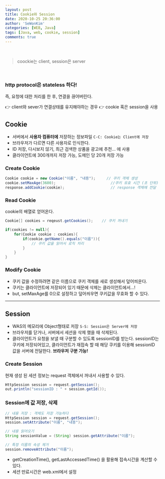 ```yaml
---
layout: post
title: Cookie와 Session
date: 2020-10-25 20:36:00
author: 'SeWonKim'
categories: [WEB, Java]
tags: [Java, web, cookie, session]
comments: true
---
```


&nbsp;

> coockie는 client, session은 server

&nbsp;

### http protocol은 stateless 하다!

즉,  요청에 대한 처리를 한 후, 연결을 끊어버린다.

👉 client와 sever가 연결상태를 유지해야하는 경우 👉 cookie 혹은 session을 사용

## Cookie 

  - 서버에서 **사용자 컴퓨터에** 저장하는 정보파일 `C-C: Cookie는 Client에 저장` 
  - 브라우저가 다르면 다른 사용자로 인식한다.
  - ID 저장, 다시보지 않기, 최근 검색한 상품을 광고에 추천... 에 사용
  - 클라이언트에 300개까지 저장 가능, 도메인 당 20개 저장 가능


### Create Cookie
```java
Cookie cookie = new Cookie("이름", "내용");     // 쿠키 객체 생성
cookie.setMaxAge(3600);                         //쿠키 유효 시간 (초 단위)
response.addCookie(cookie);                     // response 객체에 전달
```

### Read Cookie

cookie의 배열로 얻어온다.

```java
Cookie[] cookies = reqeust.getCookies();    // 쿠키 꺼내기

if(cookies != null){
    for(Cookie cookie : cookies){
        if(cookie.getName().equals("이름")){
            // 쿠키 값을 읽어서 로직 처리
        }
    }
}
```

### Modify Cookie

- 쿠키 값을 수정하려면 같은 이름으로 쿠키 객체를 새로 생성해서 덮어씌운다.
- 쿠키는 클라이언트에 저장되어 있기 때문에 삭제는 클라이언트에서...!
- but, setMaxAge를 0으로 설정하고 덮어씌우면 쿠키값을 무효화 할 수 있다.

---

## Session

  - WAS의 메모리에 Object형태로 저장 `S-S: Session은 Server에 저장`
  - 브라우저를 닫거나, 서버에서 세션을 삭제 했을 때 삭제된다.
  - 클라이언트가 요청을 보낼 때 구분할 수 있도록 sessionID를 받는다. sessionID는 쿠키에 저장되어있고, 클라이언트가 재접속 할 때 해당 쿠키를 이용해 sessionID 값을 서버에 전달한다. **브라우저 구분 가능!**
 
### Create Session

현재 생성 된 세션 정보는 request 객체에서 꺼내서 사용할 수 있다.
```java
HttpSession session = request.getSession();
out.println("sessionID : " + session.getId());
```

### Session에 값 저장, 삭제

```java
// 내용 저장 : 객체도 저장 가능하다
HttpSession session = request.getSession();
session.setAttribute("이름", "내용");

// 내용 읽어오기
String sessionValue = (String) session.getAttribute("이름");

// 특정 이름의 속성 제거
session.removeAttribute("이름");
```

- getCreationTime(), getLastAccessedTime() 을 활용해 접속시간을 계산할 수 있다.
- 세션 만료시간은 web.xml에서 설정


